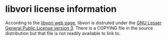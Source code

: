 # libvori license information

According to the [libvori web page](https://brehm-research.de/libvori.php),
libvori is distruted under the 
[GNU Lesser General Public License version 3](https://www.gnu.org/licenses/lgpl-3.0.en.html).
There is a COPYING file in the source distribution but that file is not 
readily available to link to.
